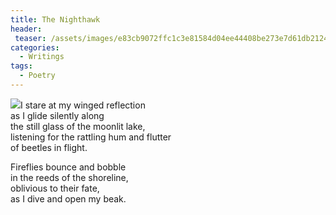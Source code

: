```yaml
---
title: The Nighthawk
header:
 teaser: /assets/images/e83cb9072ffc1c3e81584d04ee44408be273e7d61db2124991f2_640_moon-lake.jpg
categories:
  - Writings
tags:
  - Poetry
---
```

<img src="https://douglangille.github.io/assets/images/e83cb9072ffc1c3e81584d04ee44408be273e7d61db2124991f2_640_moon-lake.jpg">I stare at my winged reflection  
 as I glide silently along  
 the still glass of the moonlit lake,  
 listening for the rattling hum and flutter  
 of beetles in flight.

Fireflies bounce and bobble  
 in the reeds of the shoreline,  
 oblivious to their fate,  
 as I dive and open my beak.
